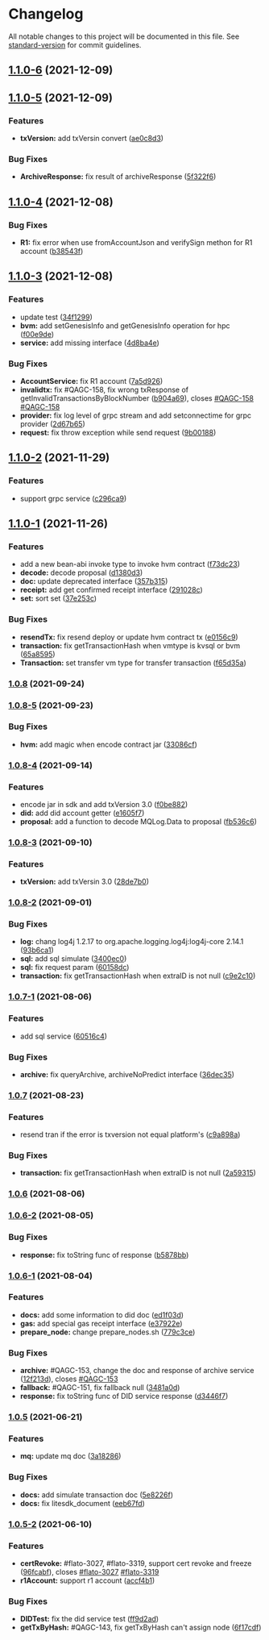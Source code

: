 # Changelog

All notable changes to this project will be documented in this file. See [standard-version](https://github.com/conventional-changelog/standard-version) for commit guidelines.

## [1.1.0-6](https://git.hyperchain.cn///compare/v1.1.0-5...v1.1.0-6) (2021-12-09)

## [1.1.0-5](https://git.hyperchain.cn///compare/v1.1.0-4...v1.1.0-5) (2021-12-09)


### Features

* **txVersion:** add txVersin convert ([ae0c8d3](https://git.hyperchain.cn///commit/ae0c8d38282d1285d1c72bf91039fd206554f5c3))


### Bug Fixes

* **ArchiveResponse:** fix result of archiveResponse ([5f322f6](https://git.hyperchain.cn///commit/5f322f68952220681d2841f39cf5dfe3506bb4b5))

## [1.1.0-4](https://git.hyperchain.cn///compare/v1.1.0-3...v1.1.0-4) (2021-12-08)


### Bug Fixes

* **R1:** fix error when use fromAccountJson and verifySign methon for R1 account ([b38543f](https://git.hyperchain.cn///commit/b38543ff594f812f667dd1ed6667a7f65b0e47a0))

## [1.1.0-3](https://git.hyperchain.cn///compare/v1.1.0-2...v1.1.0-3) (2021-12-08)


### Features

* update test ([34f1299](https://git.hyperchain.cn///commit/34f12994405318a0cabe7887338975552d20f060))
* **bvm:** add setGenesisInfo and getGenesisInfo operation for hpc ([f00e9de](https://git.hyperchain.cn///commit/f00e9de1a83bd17fef6836c02d2a16a1cf35e928))
* **service:** add missing interface ([4d8ba4e](https://git.hyperchain.cn///commit/4d8ba4e70deec447dbfeced31bdfb1ab40824bfc))


### Bug Fixes

* **AccountService:** fix R1 account ([7a5d926](https://git.hyperchain.cn///commit/7a5d92644ee40acf3bb80f7add9a4d4f78a6d311))
* **invalidtx:** fix #QAGC-158, fix wrong txResponse of getInvalidTransactionsByBlockNumber ([b904a69](https://git.hyperchain.cn///commit/b904a69ab0c3ffcafafaffab5ba58d8cf5f89735)), closes [#QAGC-158](https://git.hyperchain.cn///issues/QAGC-158) [#QAGC-158](https://git.hyperchain.cn///issues/QAGC-158)
* **provider:** fix log level of grpc stream and add setconnectime for grpc provider ([2d67b65](https://git.hyperchain.cn///commit/2d67b651273989d6d0e681972d959558ed4a5337))
* **request:** fix throw exception while send request ([9b00188](https://git.hyperchain.cn///commit/9b00188f7cb4307d6e4fddd65cf2251c33b55c61))

## [1.1.0-2](https://git.hyperchain.cn///compare/v1.1.0-1...v1.1.0-2) (2021-11-29)


### Features

* support grpc service ([c296ca9](https://git.hyperchain.cn///commit/c296ca9e1293c2f2103a99c15e684485fcbec590))

## [1.1.0-1](https://git.hyperchain.cn///compare/v1.0.8...v1.1.0-1) (2021-11-26)


### Features

* add a new bean-abi invoke type to invoke hvm contract ([f73dc23](https://git.hyperchain.cn///commit/f73dc2371574d9faad669deef6474e5ad9ecc495))
* **decode:** decode proposal ([d1380d3](https://git.hyperchain.cn///commit/d1380d374f1128d0ebc625a2198d25b918c7a049))
* **doc:** update deprecated interface ([357b315](https://git.hyperchain.cn///commit/357b315ecf9cd3b30f6205f8d9fd950b0b41eb68))
* **receipt:** add get confirmed receipt interface ([291028c](https://git.hyperchain.cn///commit/291028c0908117cf8873ac6dec7bed0819c8b162))
* **set:** sort set ([37e253c](https://git.hyperchain.cn///commit/37e253c4d093a4d906196fdf8f50e12e41cf96f1))


### Bug Fixes

* **resendTx:** fix resend deploy or update hvm contract tx ([e0156c9](https://git.hyperchain.cn///commit/e0156c967d9ade68ddf954ba050f8e4eb5b04b26))
* **transaction:** fix getTransactionHash when vmtype is kvsql or bvm ([65a8595](https://git.hyperchain.cn///commit/65a85951961aca03ef2b5f0b71c5470f6a838d3c))
* **Transaction:** set transfer vm type for transfer transaction ([f65d35a](https://git.hyperchain.cn///commit/f65d35a4c1cc49968558d96283f1338041dac66b))

### [1.0.8](https://git.hyperchain.cn///compare/v1.0.8-5...v1.0.8) (2021-09-24)

### [1.0.8-5](https://git.hyperchain.cn///compare/v1.0.8-4...v1.0.8-5) (2021-09-23)


### Bug Fixes

* **hvm:** add magic when encode contract jar ([33086cf](https://git.hyperchain.cn///commit/33086cf5e2ae5d7e8563bedc060ffab7583c914a))

### [1.0.8-4](https://git.hyperchain.cn///compare/v1.0.8-3...v1.0.8-4) (2021-09-14)


### Features

* encode jar in sdk and add txVersion 3.0 ([f0be882](https://git.hyperchain.cn///commit/f0be88234aeb41bfbc01ab0c7b94ea91befabd8a))
* **did:** add did account getter ([e1605f7](https://git.hyperchain.cn///commit/e1605f766b9000c85704f7ab76e5dc842461e2e0))
* **proposal:** add a function to decode MQLog.Data to proposal ([fb536c6](https://git.hyperchain.cn///commit/fb536c6acaf3964265200966f42e0ffcd20dc28c))

### [1.0.8-3](https://git.hyperchain.cn///compare/v1.0.8-2...v1.0.8-3) (2021-09-10)


### Features

* **txVersion:** add txVersin 3.0 ([28de7b0](https://git.hyperchain.cn///commit/28de7b0c1938e454b8d5aca3fc4875dc67faed52))

### [1.0.8-2](https://git.hyperchain.cn///compare/v1.0.7...v1.0.8-2) (2021-09-01)


### Bug Fixes

* **log:** chang log4j 1.2.17 to org.apache.logging.log4j:log4j-core 2.14.1 ([93b6ca1](https://git.hyperchain.cn///commit/93b6ca10e5835160a255290fe47a1640295a4118))
* **sql:** add sql simulate ([3400ec0](https://git.hyperchain.cn///commit/3400ec05f6af1bf498420fd1e2e2df608bd0713c))
* **sql:** fix request param ([60158dc](https://git.hyperchain.cn///commit/60158dcc232a446e1b34da7fb57a0d58c0243565))
* **transaction:** fix getTransactionHash when extraID is not null ([c9e2c10](https://git.hyperchain.cn///commit/c9e2c1060b86bd1abc142a559efa1dc36eb24eaf))

### [1.0.7-1](https://git.hyperchain.cn///compare/v1.0.6...v1.0.7-1) (2021-08-06)


### Features

* add sql service ([60516c4](https://git.hyperchain.cn///commit/60516c4a8d21d8a3eeb3af23f12923f6bc36b17e))


### Bug Fixes

* **archive:** fix queryArchive, archiveNoPredict interface ([36dec35](https://git.hyperchain.cn///commit/36dec35e41c9705d814b04f39e74f7999614b294))

### [1.0.7](https://git.hyperchain.cn///compare/v1.0.6...v1.0.7) (2021-08-23)


### Features

* resend tran if the error is txversion not equal platform's ([c9a898a](https://git.hyperchain.cn///commit/c9a898af58b223db0027f741b27414eb8f9952f2))


### Bug Fixes

* **transaction:** fix getTransactionHash when extraID is not null ([2a59315](https://git.hyperchain.cn///commit/2a59315b2bb43926649c3e120c266d38b69e4086))

### [1.0.6](https://git.hyperchain.cn///compare/v1.0.6-2...v1.0.6) (2021-08-06)

### [1.0.6-2](https://git.hyperchain.cn///compare/v1.0.6-1...v1.0.6-2) (2021-08-05)


### Bug Fixes

* **response:** fix toString func of response ([b5878bb](https://git.hyperchain.cn///commit/b5878bb8b1266559b1db6f24ad52d810b5c65eb2))

### [1.0.6-1](https://git.hyperchain.cn///compare/v1.0.5...v1.0.6-1) (2021-08-04)


### Features

* **docs:** add some information to did doc ([ed1f03d](https://git.hyperchain.cn///commit/ed1f03d961d7564b607cfff7afae9111ab1a27ff))
* **gas:** add special gas receipt interface ([e37922e](https://git.hyperchain.cn///commit/e37922ecd4fe82fab594b854b4248a80682bd6a6))
* **prepare_node:** change prepare_nodes.sh ([779c3ce](https://git.hyperchain.cn///commit/779c3ce2f1caf1d516b899c475c1f36a0614eb5e))


### Bug Fixes

* **archive:** #QAGC-153, change the doc and response of archive service ([12f213d](https://git.hyperchain.cn///commit/12f213db2cd9e392d2b160252e80987a6e9e8d77)), closes [#QAGC-153](https://git.hyperchain.cn///issues/QAGC-153)
* **fallback:** #QAGC-151, fix fallback null ([3481a0d](https://git.hyperchain.cn///commit/3481a0d4a155c7cb82de6612d766d3a89748e255))
* **response:** fix toString func of DID service response ([d3446f7](https://git.hyperchain.cn///commit/d3446f75f2bc7bb46b8f312466d4b0fb69953fd6))

### [1.0.5](https://git.hyperchain.cn///compare/v1.0.5-2...v1.0.5) (2021-06-21)


### Features

* **mq:** update mq doc ([3a18286](https://git.hyperchain.cn///commit/3a18286d0ebf90bd7a408948c80f2430a580a8e2))


### Bug Fixes

* **docs:** add simulate transaction doc ([5e8226f](https://git.hyperchain.cn///commit/5e8226ffa8d6cceca6d5dcf96df96246566286da))
* **docs:** fix litesdk_document ([eeb67fd](https://git.hyperchain.cn///commit/eeb67fd8f45a62b533647fb763a9d9aee56124a0))

### [1.0.5-2](https://git.hyperchain.cn///compare/v1.0.5-1...v1.0.5-2) (2021-06-10)


### Features

* **certRevoke:** #flato-3027, #flato-3319, support cert revoke and freeze ([96fcabf](https://git.hyperchain.cn///commit/96fcabfe997c5cbfd1097dee5c9224cc591d88e7)), closes [#flato-3027](https://git.hyperchain.cn///issues/flato-3027) [#flato-3319](https://git.hyperchain.cn///issues/flato-3319)
* **r1Account:** support r1 account ([accf4b1](https://git.hyperchain.cn///commit/accf4b104a0c9a628900aa413d87370e6c0c28b0))


### Bug Fixes

* **DIDTest:** fix the did service test ([ff9d2ad](https://git.hyperchain.cn///commit/ff9d2adea3e316419aa89fd6047166cf4a44b05d))
* **getTxByHash:** #QAGC-143, fix getTxByHash can't assign node ([6f17cdf](https://git.hyperchain.cn///commit/6f17cdf9ac9e3aa3a299aea5acbbbc8dbb553fb1))

